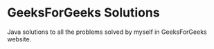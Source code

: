 # GeeksForGeeks Solutions
Java solutions to all the problems solved by myself in GeeksForGeeks website.

